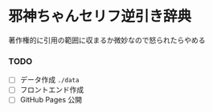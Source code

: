 # 邪神ちゃんセリフ逆引き辞典

著作権的に引用の範囲に収まるか微妙なので怒られたらやめる

### TODO

- [ ] データ作成 `./data`
- [ ] フロントエンド作成
- [ ] GitHub Pages 公開
